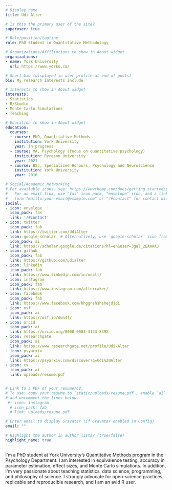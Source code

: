 ```yaml
---
# Display name
title: Udi Alter

# Is this the primary user of the site?
superuser: true

# Role/position/tagline
role: PhD Student in Quantitative Methodology

# Organizations/Affiliations to show in About widget
organizations:
- name: York University
  url: https://www.yorku.ca/

# Short bio (displayed in user profile at end of posts)
bio: My research interests include 

# Interests to show in About widget
interests:
- Statistics
- R/Studio
- Monte Carlo Simulations
- Teaching

# Education to show in About widget
education:
  courses:
  - course: PhD, Quantitative Methods
    institution: York University
    year: in progress
  - course: MA, Psychology (focus on quantitative psychology)
    institution: Ryreson University
    year: 2021
  - course: BSc, Specialized Honours, Psychology and Neuroscience 
    institution: York University
    year: 2016

# Social/Academic Networking
# For available icons, see: https://wowchemy.com/docs/getting-started/page-builder/#icons
#   For an email link, use "fas" icon pack, "envelope" icon, and a link in the
#   form "mailto:your-email@example.com" or "/#contact" for contact widget.
social:
- icon: envelope
  icon_pack: fas
  link: '/#contact'
- icon: twitter
  icon_pack: fab
  link: https://twitter.com/UdiAlter
- icon: google-scholar  # Alternatively, use `google-scholar` icon from `ai` icon pack
  icon_pack: ai
  link: https://scholar.google.de/citations?hl=en&user=3gal_2EAAAAJ
- icon: github
  icon_pack: fab
  link: https://github.com/udialter
- icon: linkedin
  icon_pack: fab
  link: https://www.linkedin.com/in/udalt/
- icon: instagram
  icon_pack: fab
  link: https://www.instagram.com/altercaker/
- icon: facebook
  icon_pack: fab
  link: https://www.facebook.com/hhggnshshshejdjdi
- icon: osf
  icon_pack: ai
  link: https://osf.io/dwn4f/
- icon: orcid
  icon_pack: ai
  link: https://orcid.org/0000-0003-3133-839X
- icon: researchgate
  icon_pack: ai
  link: https://www.researchgate.net/profile/Udi-Alter
- icon: psyarxiv
  icon_pack: ai
  link: https://psyarxiv.com/discover?q=Udi%20Alter
- icon: cv
  icon_pack: ai
  link: uploads/resume.pdf


# Link to a PDF of your resume/CV.
# To use: copy your resume to `static/uploads/resume.pdf`, enable `ai` icons in `params.toml`, 
# and uncomment the lines below.
 #- icon: instagram
  # icon_pack: fab
  # link: uploads/resume.pdf

# Enter email to display Gravatar (if Gravatar enabled in Config)
email: ""

# Highlight the author in author lists? (true/false)
highlight_name: true
---
```


I'm a PhD student at York University’s [Quantitative Methods program](https://qm.info.yorku.ca/) in the Psychology Department. I am interested in equivalence testing, accuracy in parameter estimation, effect sizes, and Monte Carlo simulations. In addition, I'm very passionate about teaching statistics, data science, programming, and philosophy of science. I strongly advocate for open-science practices, replicable and reproducible research, and I am an avid R user.
